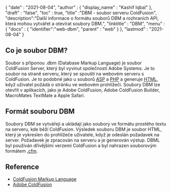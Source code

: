 {
  "date" : "2021-08-04",
  "author" : {
    "display_name" : "Kashif Iqbal"
},
  "draft" : "false",
  "toc" : true,
  "title" :"DBM - soubor serveru ColdFusion",
  "description":"Další informace o formátu souborů DBM a rozhraních API, která mohou vytvářet a otevírat soubory DBM.",
  "linktitle" : "DBM",
  "menu" : {
    "docs" : {
      "identifier":"web-dbm",
      "parent" : "web"
}
},
  "lastmod" : "2021-08-04"
}

## Co je soubor DBM?

Soubor s příponou .dbm (Database Markup Language) je soubor ColdFusion Server, který byl vyvinut společností Adobe Systems. Je to soubor na straně serveru, který se spouští na webovém serveru s ColdFusion. Je to podobné jako u souborů [ASP](/cs/web/asp/) a [PHP](/cs/programming/php/) a generuje [HTML](/cs/web/html/), když uživatel požádá o stránku ve webovém prohlížeči. Soubory DBM lze otevřít v aplikacích, jako je Adobe ColdFusion, Adobe ColdFusion Builder, MacroMates TextMate a Apple Safari.

## Formát souboru DBM

Soubory DBM se vytvářejí a ukládají jako soubory ve formátu prostého textu na serveru, kde běží ColdFusion. Výsledek souboru DBM je soubor HTML, který je vykreslen do prohlížeče uživatele, když je odeslán požadavek na server. Požadavek je zpracován na serveru a je generován výstup. DBML byl používán dřívějšími verzemi ColdFusion a byl nahrazen souborovým formátem [.cfm](/cs/web/cfm/).

## Reference

* [ColdFusion Markup Language](https://people.apache.org/~jim/NewArchitect/webtech/2000/08/junk/index.html)
* [Adobe ColdFusion](https://en.wikipedia.org/wiki/Adobe_ColdFusion)


